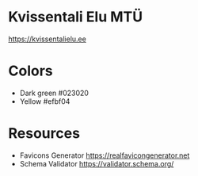 # Kvissentali Elu MTÜ

https://kvissentalielu.ee

# Colors

* Dark green #023020
* Yellow #efbf04

# Resources

* Favicons Generator https://realfavicongenerator.net
* Schema Validator https://validator.schema.org/